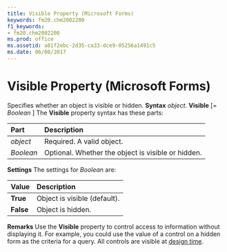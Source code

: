 ```yaml
---
title: Visible Property (Microsoft Forms)
keywords: fm20.chm2002200
f1_keywords:
- fm20.chm2002200
ms.prod: office
ms.assetid: a81f2ebc-2d35-ca33-dce9-05256a1491c5
ms.date: 06/08/2017
---
```



# Visible Property (Microsoft Forms)



Specifies whether an object is visible or hidden.
 **Syntax**
 _object_. **Visible** [= _Boolean_ ]
The **Visible** property syntax has these parts:


|**Part**|**Description**|
|:-----|:-----|
| _object_|Required. A valid object.|
| _Boolean_|Optional. Whether the object is visible or hidden.|
 **Settings**
The settings for  _Boolean_ are:


|**Value**|**Description**|
|:-----|:-----|
|**True**|Object is visible (default).|
|**False**|Object is hidden.|
 **Remarks**
Use the **Visible** property to control access to information without displaying it. For example, you could use the value of a control on a hidden form as the criteria for a query.
All controls are visible at [design time](vbe-glossary.md).

